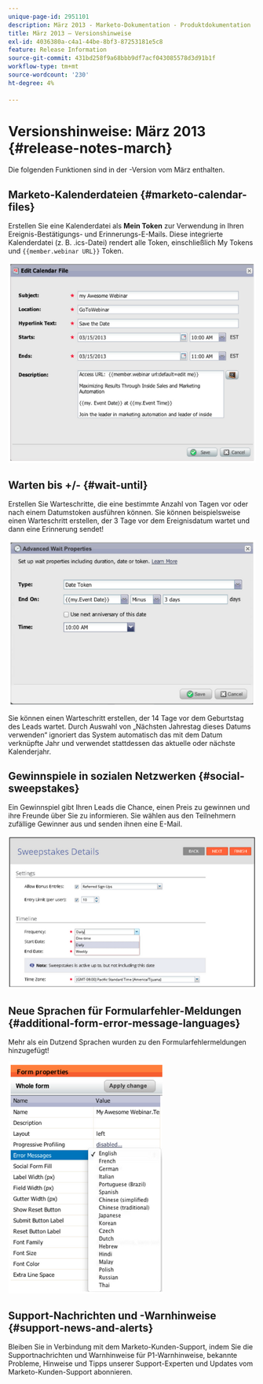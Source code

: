 ```yaml
---
unique-page-id: 2951101
description: März 2013 - Marketo-Dokumentation - Produktdokumentation
title: März 2013 – Versionshinweise
exl-id: 4036380a-c4a1-44be-8bf3-87253181e5c8
feature: Release Information
source-git-commit: 431bd258f9a68bbb9df7acf043085578d3d91b1f
workflow-type: tm+mt
source-wordcount: '230'
ht-degree: 4%

---
```


# Versionshinweise: März 2013 {#release-notes-march}

Die folgenden Funktionen sind in der -Version vom März enthalten.

## Marketo-Kalenderdateien {#marketo-calendar-files}

Erstellen Sie eine Kalenderdatei als **Mein Token** zur Verwendung in Ihren Ereignis-Bestätigungs- und Erinnerungs-E-Mails. Diese integrierte Kalenderdatei (z. B. .ics-Datei) rendert alle Token, einschließlich My Tokens und `{{member.webinar URL}}` Token.

![](assets/image2014-9-22-15-3a35-3a24.png)

## Warten bis +/- {#wait-until}

Erstellen Sie Warteschritte, die eine bestimmte Anzahl von Tagen vor oder nach einem Datumstoken ausführen können. Sie können beispielsweise einen Warteschritt erstellen, der 3 Tage vor dem Ereignisdatum wartet und dann eine Erinnerung sendet!

![](assets/image2014-9-22-15-3a35-3a44.png)

Sie können einen Warteschritt erstellen, der 14 Tage vor dem Geburtstag des Leads wartet. Durch Auswahl von „Nächsten Jahrestag dieses Datums verwenden“ ignoriert das System automatisch das mit dem Datum verknüpfte Jahr und verwendet stattdessen das aktuelle oder nächste Kalenderjahr.

## Gewinnspiele in sozialen Netzwerken {#social-sweepstakes}

Ein Gewinnspiel gibt Ihren Leads die Chance, einen Preis zu gewinnen und ihre Freunde über Sie zu informieren. Sie wählen aus den Teilnehmern zufällige Gewinner aus und senden ihnen eine E-Mail.

![](assets/image2014-9-22-15-3a36-3a55.png)

## Neue Sprachen für Formularfehler-Meldungen {#additional-form-error-message-languages}

Mehr als ein Dutzend Sprachen wurden zu den Formularfehlermeldungen hinzugefügt!

![](assets/image2014-9-22-15-3a37-3a25.png)

## Support-Nachrichten und -Warnhinweise {#support-news-and-alerts}

Bleiben Sie in Verbindung mit dem Marketo-Kunden-Support, indem Sie die Supportnachrichten und Warnhinweise für P1-Warnhinweise, bekannte Probleme, Hinweise und Tipps unserer Support-Experten und Updates vom Marketo-Kunden-Support abonnieren.

